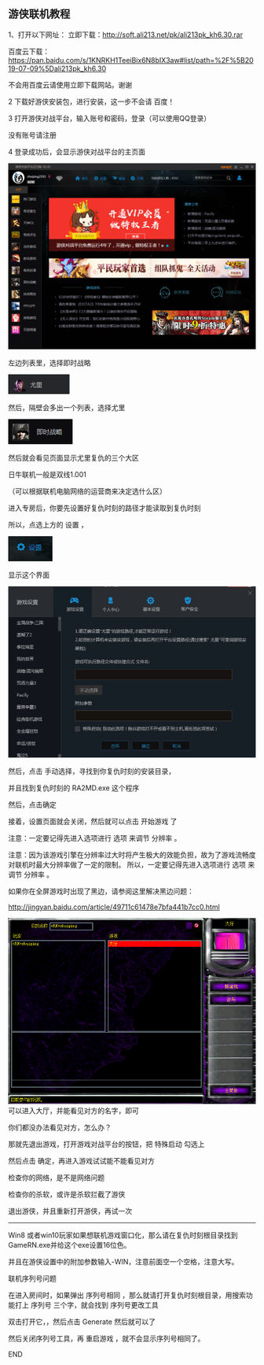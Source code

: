 ## 游侠联机教程

1、打开以下网址：
立即下载：http://soft.ali213.net/pk/ali213pk_kh6.30.rar

百度云下载：https://pan.baidu.com/s/1KNRKH1TeeiBix6N8bIX3aw#list/path=%2F%5B2019-07-09%5Dali213pk_kh6.30

不会用百度云请使用立即下载网站。谢谢



2   下载好游侠安装包，进行安装，这一步不会请 百度！



3   打开游侠对战平台，输入账号和密码，登录（可以使用QQ登录）

没有账号请注册


4  登录成功后，会显示游侠对战平台的主页面

 ![](./yx1.png)

左边列表里，选择即时战略

![](./yx2.png)

然后，隔壁会多出一个列表，选择尤里

![](./yx3.png)



然后就会看见页面显示尤里复仇的三个大区



日牛联机一般是双线1.001 

（可以根据联机电脑网络的运营商来决定选什么区）



进入专房后，你要先设置好复仇时刻的路径才能读取到复仇时刻


所以，点选上方的 设置   ，

![](./yx4.png)


显示这个界面

![](./yx5.png)

然后，点击 手动选择，寻找到你复仇时刻的安装目录，

并且找到复仇时刻的  RA2MD.exe  这个程序


然后，点击确定


接着，设置页面就会关闭，然后就可以点击 开始游戏 了


注意：一定要记得先进入选项进行 选项 来调节 分辨率 。

注意：因为该游戏引擎在分辨率过大时将产生极大的效能负担，故为了游戏流畅度对联机时最大分辨率做了一定的限制。
所以，一定要记得先进入选项进行 选项 来调节 分辨率 。

如果你在全屏游戏时出现了黑边，请参阅这里解决黑边问题：

http://jingyan.baidu.com/article/49711c61478e7bfa441b7cc0.html


![](./yx6.png)
可以进入大厅，并能看见对方的名字，即可



 
你们都没办法看见对方，怎么办？
 
那就先退出游戏，打开游戏对战平台的按钮，把
特殊启动 勾选上

然后点击 确定，再进入游戏试试能不能看见对方

检查你的网络，是不是网络问题

检查你的杀软，或许是杀软拦截了游侠

退出游侠，并且重新打开游侠，再试一次

-------------------------------------------------------------------------------------------------------------------------------


Win8 或者win10玩家如果想联机游戏窗口化，那么请在复仇时刻根目录找到GameRN.exe并给这个exe设置16位色。

并且在游侠设置中的附加参数输入-WIN，注意前面空一个空格，注意大写。





 联机序列号问题

在进入房间时，如果弹出  序列号相同  ，那么就请打开复仇时刻根目录，用搜索功能打上 序列号 三个字，就会找到 序列号更改工具

双击打开它，，然后点击 Generate 然后就可以了

然后关闭序列号工具，再 重启游戏  ，就不会显示序列号相同了。




END
